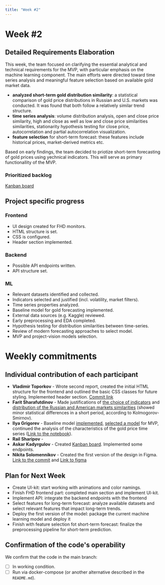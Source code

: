```yaml
---
title: "Week #2"
---
```


# **Week #2**

## Detailed Requirements Elaboration

This week, the team focused on clarifying the essential analytical and technical requirements for the MVP, with particular emphasis on the machine learning component. The main efforts were directed toward time series analysis and meaningful feature selection based on available gold market data. 
- **analyzed short-term gold distribution similarity**: a statistical comparison of gold price distributions in Russian and U.S. markets was conducted. It was found that both follow a relatively similar trend structure.
- **time series analysis**: volume distribution analysis, open and close price similarity, high and close as well as low and close price similarities similarities, stationarity hypothesis testing for close price, autocorrelation and partial autocorrelation visualization.
- **feature selection** for short-term forecast: these features include historical prices, market-derived metrics etc.
  
Based on early findings, the team decided to priotize short-term forecasting of gold prices using yechnical indicators. This will serve as primary functionallity of the MVP.


### Prioritized backlog

[Kanban board](https://raw.githubusercontent.com/IU-Capstone-Project-2025/Metalytics/refs/heads/main/Assets/kanban.png)

## Project specific progress

### Frontend

- UI design created for FHD monitors.
- HTML structure is set.
- CSS is configured.
- Header section implemented.

### Backend

- Possible API endpoints written.
- API structure set.

### ML

- Relevant datasets identified and collected.
- Indicators selected and justified (incl. volatility, market filters).
- Time series properties analyzed.
- Baseline model for gold forecasting implemented.
- External data sources (e.g. Kaggle) reviewed.
- Early preprocessing and EDA completed.
- Hypothesis testing for distribution similarities between time-series.
- Review of modern forecasting approaches to select model.
- MVP and project-vision models selection.


# Weekly commitments

## Individual contribution of each participant

- **Vladimir Toporkov** - Wrote second report, created the initial HTML structure for the frontend and outlined the basic CSS classes for future styling. Implemented header section. [Commit link](https://github.com/IU-Capstone-Project-2025/Metalytics/tree/f444cf51d3944f5d30b932c8e054c428f65f0da2/frontend)
- **Farit Sharafutdinov** -  Made justifications of [the choice of indicators](https://github.com/IU-Capstone-Project-2025/Metalytics/blob/dev/ml/reports/indicators_research.pdf) and [distribution of the Russian and American markets similarities](https://github.com/IU-Capstone-Project-2025/Metalytics/blob/dev/ml/reports/market_research.pdf) (showed minor statistical differences in a short period, according to Kolmogorov-Smirnov). 
- **Ilya Grigorev** - Baseline model [implemented](https://github.com/IU-Capstone-Project-2025/Metalytics/blob/dev/ml/notebooks/baseline_model.json), [selected a model](https://github.com/IU-Capstone-Project-2025/Metalytics/blob/dev/ml/reports/Literature%20Review.pdf) for MVP, continued the analysis of the characteristics of the gold price time series ([Link to the notebook](https://github.com/IU-Capstone-Project-2025/Metalytics/tree/93ce41f1691ca2afeca3f958e92c372c776c19fb/ml/notebooks)).
- **Rail Sharipov** - 
- **Askar Kadyrgulov** - Created [Kanban board](https://raw.githubusercontent.com/IU-Capstone-Project-2025/Metalytics/refs/heads/main/Assets/kanban.png). Implemented some endpoints.
- **Nikita Solomennikov** - Created the first version of the design in Figma. [Link to the commit](https://github.com/IU-Capstone-Project-2025/Metalytics/tree/509f6572b024702642f3b48c39dac67211d82f0c/Assets) and [Link to figma](https://www.figma.com/design/oqrwNbnmT7rRQNl58pdCmO/Metalytics?node-id=0-1&p=f&t=QLLxiA6znFkthbYE-0)

## Plan for Next Week

- Create UI-kit: start working with animations and color namings.
- Finish FHD frontend part: completed main section and implement UI-kit.
- Implement API: integrate the backend endpoints with the frontend
- Select features for long-term forecast: analyze available datasets and select relevant features that impact long-term trends.
- Deploy the first version of the model: package the current machine learning model and deploy it
- Finish with feature selection fot short-term forecast:  finalize the preprocessing pipeline for short-term prediction.

## Confirmation of the code's operability

We confirm that the code in the main branch:
- [ ] In working condition.
- [ ] Run via docker-compose (or another alternative described in the `README.md`).
